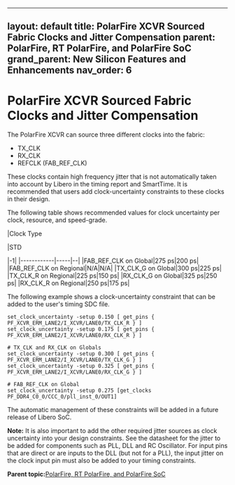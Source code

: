
---
layout: default
title: PolarFire XCVR Sourced Fabric Clocks and Jitter Compensation
parent: PolarFire, RT PolarFire, and PolarFire SoC
grand_parent: New Silicon Features and Enhancements
nav_order: 6
---
# PolarFire XCVR Sourced Fabric Clocks and Jitter Compensation

The PolarFire XCVR can source three different clocks into the fabric:

-   TX\_CLK
-   RX\_CLK
-   REFCLK \(FAB\_REF\_CLK\)

These clocks contain high frequency jitter that is not automatically taken into account by Libero in the timing report and SmartTime. It is recommended that users add clock-uncertainty constraints to these clocks in their design.

The following table shows recommended values for clock uncertainty per clock, resource, and speed-grade.

|Clock Type

|STD

|-1|
|------------|-----|--|
|FAB\_REF\_CLK on Global|275 ps|200 ps|
|FAB\_REF\_CLK on Regional|N/A|N/A|
|TX\_CLK\_G on Global|300 ps|225 ps|
|TX\_CLK\_R on Regional|225 ps|150 ps|
|RX\_CLK\_G on Global|325 ps|250 ps|
|RX\_CLK\_R on Regional|250 ps|175 ps|

The following example shows a clock-uncertainty constraint that can be added to the user's timing SDC file.

```
set_clock_uncertainty -setup 0.150 [ get_pins { PF_XCVR_ERM_LANE2/I_XCVR/LANE0/TX_CLK_R } ]
set_clock_uncertainty -setup 0.175 [ get_pins { PF_XCVR_ERM_LANE2/I_XCVR/LANE0/RX_CLK_R } ]

# TX_CLK and RX_CLK on Globals
set_clock_uncertainty -setup 0.300 [ get_pins { PF_XCVR_ERM_LANE2/I_XCVR/LANE0/TX_CLK_G } ]
set_clock_uncertainty -setup 0.325 [ get_pins { PF_XCVR_ERM_LANE2/I_XCVR/LANE0/RX_CLK_G } ]

# FAB_REF_CLK on Global
set_clock_uncertainty -setup 0.275 [get_clocks PF_DDR4_C0_0/CCC_0/pll_inst_0/OUT1]

```

The automatic management of these constraints will be added in a future release of Libero SoC.

**Note:** It is also important to add the other required jitter sources as clock uncertainty into your design constraints. See the datasheet for the jitter to be added for components such as PLL, DLL and RC Oscillator. For input pins that are direct or are inputs to the DLL \(but not for a PLL\), the input jitter on the clock input pin must also be added to your timing constraints.

**Parent topic:**[PolarFire, RT PolarFire, and PolarFire SoC](GUID-FD2E56AA-67B5-4642-BA0B-63904E515EA3.md)

